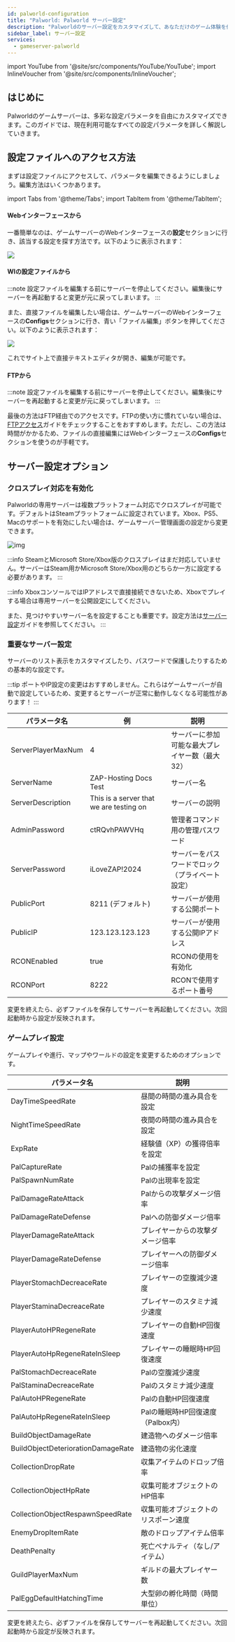 ```yaml
---
id: palworld-configuration
title: "Palworld: Palworld サーバー設定"
description: "Palworldのサーバー設定をカスタマイズして、あなただけのゲーム体験を作り上げよう → 今すぐ詳しくチェック"
sidebar_label: サーバー設定
services:
  - gameserver-palworld
---
```


import YouTube from '@site/src/components/YouTube/YouTube';
import InlineVoucher from '@site/src/components/InlineVoucher';

## はじめに
Palworldのゲームサーバーは、多彩な設定パラメータを自由にカスタマイズできます。このガイドでは、現在利用可能なすべての設定パラメータを詳しく解説していきます。
<YouTube videoId="Trs9Ysxa1gc" imageSrc="https://screensaver01.zap-hosting.com/index.php/s/LsRSG5MHK9PyQZF/preview" title="たった1分でPalworldサーバーをセットアップ！" description="実際に動いているところを見ると理解しやすい？そんなあなたにピッタリ！忙しい時も、楽しく情報を吸収したい時も、この動画で全部わかっちゃいます！"/>

<InlineVoucher />

## 設定ファイルへのアクセス方法

まずは設定ファイルにアクセスして、パラメータを編集できるようにしましょう。編集方法はいくつかあります。

import Tabs from '@theme/Tabs';
import TabItem from '@theme/TabItem';

<Tabs>
<TabItem value="settings" label="Webインターフェースから" default>

#### Webインターフェースから

一番簡単なのは、ゲームサーバーのWebインターフェースの**設定**セクションに行き、該当する設定を探す方法です。以下のように表示されます：

![](https://screensaver01.zap-hosting.com/index.php/s/QDPzFgWRrfB49HB/preview)
</TabItem>

<TabItem value="configs" label="WIの設定ファイルから">

#### WIの設定ファイルから

:::note
設定ファイルを編集する前にサーバーを停止してください。編集後にサーバーを再起動すると変更が元に戻ってしまいます。
:::

また、直接ファイルを編集したい場合は、ゲームサーバーのWebインターフェースの**Configs**セクションに行き、青い「ファイル編集」ボタンを押してください。以下のように表示されます：

![](https://github.com/zaphosting/docs/assets/42719082/53c8acad-7347-4c3e-85bf-5ae0ad423fc6)

これでサイト上で直接テキストエディタが開き、編集が可能です。

</TabItem>

<TabItem value="ftp" label="FTPから">


#### FTPから

:::note
設定ファイルを編集する前にサーバーを停止してください。編集後にサーバーを再起動すると変更が元に戻ってしまいます。
:::

最後の方法はFTP経由でのアクセスです。FTPの使い方に慣れていない場合は、[FTPアクセス](gameserver-ftpaccess.md)ガイドをチェックすることをおすすめします。ただし、この方法は時間がかかるため、ファイルの直接編集にはWebインターフェースの**Configs**セクションを使うのが手軽です。

</TabItem>
</Tabs>

## サーバー設定オプション

### クロスプレイ対応を有効化

Palworldの専用サーバーは複数プラットフォーム対応でクロスプレイが可能です。デフォルトはSteamプラットフォームに設定されています。Xbox、PS5、Macのサポートを有効にしたい場合は、ゲームサーバー管理画面の設定から変更できます。

![img](https://screensaver01.zap-hosting.com/index.php/s/nD5kBoNH2JBfoxF/preview)

:::info
SteamとMicrosoft Store/Xbox版のクロスプレイはまだ対応していません。サーバーはSteam用かMicrosoft Store/Xbox用のどちらか一方に設定する必要があります。
:::

:::info
XboxコンソールではIPアドレスで直接接続できないため、Xboxでプレイする場合は専用サーバーを公開設定にしてください。

また、見つけやすいサーバー名を設定することも重要です。設定方法は[サーバー設定](palworld-configuration.md)ガイドを参照してください。
:::

### 重要なサーバー設定

サーバーのリスト表示をカスタマイズしたり、パスワードで保護したりするための基本的な設定です。

:::tip
ポートやIP設定の変更はおすすめしません。これらはゲームサーバーが自動で設定しているため、変更するとサーバーが正常に動作しなくなる可能性があります！
:::

| パラメータ名                 | 例                                     | 説明                                                     |
| ------------------------------ | --------------------------------------- | --------------------------------------------------------- | 
| ServerPlayerMaxNum             | 4                                       | サーバーに参加可能な最大プレイヤー数（最大32）           |
| ServerName                     | ZAP-Hosting Docs Test                   | サーバー名                                               |
| ServerDescription              | This is a server that we are testing on | サーバーの説明                                           |
| AdminPassword                  | ctRQvhPAWVHq                            | 管理者コマンド用の管理パスワード                         |
| ServerPassword                 | iLoveZAP!2024                           | サーバーをパスワードでロック（プライベート設定）          |
| PublicPort                     | 8211 (デフォルト)                       | サーバーが使用する公開ポート                             |
| PublicIP                       | 123.123.123.123                         | サーバーが使用する公開IPアドレス                         |
| RCONEnabled                    | true                                    | RCONの使用を有効化                                       |
| RCONPort                       | 8222                                    | RCONで使用するポート番号                                 |

変更を終えたら、必ずファイルを保存してサーバーを再起動してください。次回起動時から設定が反映されます。

### ゲームプレイ設定

ゲームプレイや進行、マップやワールドの設定を変更するためのオプションです。

| パラメータ名                     | 説明                                              | 
| ---------------------------------- | ------------------------------------------------ | 
| DayTimeSpeedRate                   | 昼間の時間の進み具合を設定                        |
| NightTimeSpeedRate                 | 夜間の時間の進み具合を設定                        |
| ExpRate                            | 経験値（XP）の獲得倍率を設定                      |
| PalCaptureRate                     | Palの捕獲率を設定                                 |
| PalSpawnNumRate                    | Palの出現率を設定                                 |
| PalDamageRateAttack                | Palからの攻撃ダメージ倍率                         |
| PalDamageRateDefense               | Palへの防御ダメージ倍率                           |
| PlayerDamageRateAttack             | プレイヤーからの攻撃ダメージ倍率                   |
| PlayerDamageRateDefense            | プレイヤーへの防御ダメージ倍率                     |
| PlayerStomachDecreaceRate          | プレイヤーの空腹減少速度                           |
| PlayerStaminaDecreaceRate          | プレイヤーのスタミナ減少速度                       |
| PlayerAutoHPRegeneRate             | プレイヤーの自動HP回復速度                         |
| PlayerAutoHpRegeneRateInSleep      | プレイヤーの睡眠時HP回復速度                       |
| PalStomachDecreaceRate             | Palの空腹減少速度                                 |
| PalStaminaDecreaceRate             | Palのスタミナ減少速度                             |
| PalAutoHPRegeneRate                | Palの自動HP回復速度                               |
| PalAutoHpRegeneRateInSleep         | Palの睡眠時HP回復速度（Palbox内）                  |
| BuildObjectDamageRate              | 建造物へのダメージ倍率                             |
| BuildObjectDeteriorationDamageRate | 建造物の劣化速度                                   |
| CollectionDropRate                 | 収集アイテムのドロップ倍率                         |
| CollectionObjectHpRate             | 収集可能オブジェクトのHP倍率                       |
| CollectionObjectRespawnSpeedRate   | 収集可能オブジェクトのリスポーン速度               |
| EnemyDropItemRate                  | 敵のドロップアイテム倍率                           |
| DeathPenalty                       | 死亡ペナルティ（なし/アイテム）                    |
| GuildPlayerMaxNum                  | ギルドの最大プレイヤー数                           |
| PalEggDefaultHatchingTime          | 大型卵の孵化時間（時間単位）                       |

変更を終えたら、必ずファイルを保存してサーバーを再起動してください。次回起動時から設定が反映されます。

<InlineVoucher />